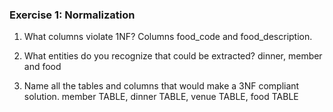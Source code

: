 ### Exercise 1: Normalization

1. What columns violate 1NF?
   Columns food_code and food_description.

2. What entities do you recognize that could be extracted?
   dinner, member and food

3. Name all the tables and columns that would make a 3NF compliant solution.
   member TABLE, dinner TABLE, venue TABLE, food TABLE
